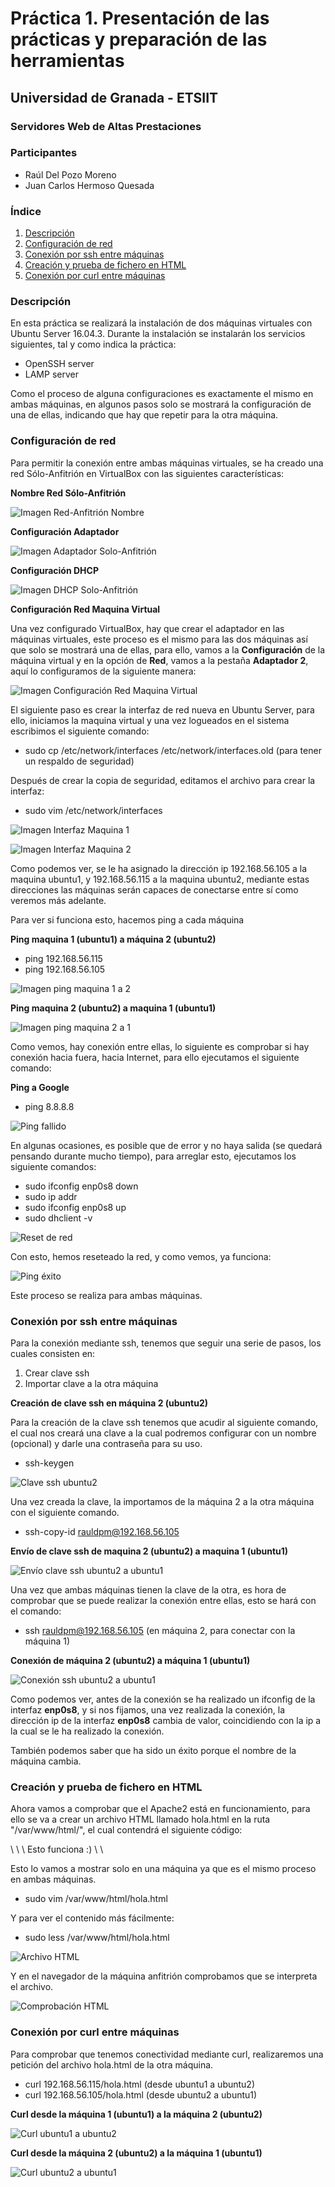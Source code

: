 # Práctica 1. Presentación de las prácticas y preparación de las herramientas #

## Universidad de Granada - ETSIIT ##
### Servidores Web de Altas Prestaciones ###

### Participantes ###

- Raúl Del Pozo Moreno
- Juan Carlos Hermoso Quesada

### Índice ###

1. [Descripción](#id1)
2. [Configuración de red](#id2)
3. [Conexión por ssh entre máquinas](#id3)
4. [Creación y prueba de fichero en HTML](#id4)
5. [Conexión por curl entre máquinas](#id5)

### Descripción <a name="id1"></a>

En esta práctica se realizará la instalación de dos máquinas virtuales con Ubuntu Server 16.04.3. Durante la instalación se instalarán los servicios siguientes, tal y como indica la práctica:

- OpenSSH server
- LAMP server

Como el proceso de alguna configuraciones es exactamente el mismo en ambas máquinas, en algunos pasos solo se mostrará la configuración de una de ellas, indicando que hay que repetir para la otra máquina.

### Configuración de red <a name="id2"></a>

Para permitir la conexión entre ambas máquinas virtuales, se ha creado una red Sólo-Anfitrión en VirtualBox con las siguientes características:

**Nombre Red Sólo-Anfitrión**

![Imagen Red-Anfitrión Nombre](https://github.com/rauldpm/SWAP1718/blob/master/Practica1/Imagenes/RedSoloAnfitrion.png "Imagen Red-Anfitrión Nombre")

**Configuración Adaptador**

![Imagen Adaptador Solo-Anfitrión](https://github.com/rauldpm/SWAP1718/blob/master/Practica1/Imagenes/RedSoloAnfitrionAdaptador.png "Imagen Configuración Adaptador")

**Configuración DHCP**

![Imagen DHCP Solo-Anfitrión](https://github.com/rauldpm/SWAP1718/blob/master/Practica1/Imagenes/RedSoloAnfitrionDHCP.png "Imagen Configuracion DHCP")

**Configuración Red Maquina Virtual**

Una vez configurado VirtualBox, hay que crear el adaptador en las máquinas virtuales, este proceso es el mismo para las dos máquinas así que solo se mostrará una de ellas, para ello, vamos a la **Configuración** de la máquina virtual y en la opción de **Red**, vamos a la pestaña **Adaptador 2**, aquí lo configuramos de la siguiente manera:

![Imagen Configuración Red Maquina Virtual](https://github.com/rauldpm/SWAP1718/blob/master/Practica1/Imagenes/Configuracion%20Red%20Maquina%20Virtual.png "Imagen Configuración Red Maquina Virtual")

El siguiente paso es crear la interfaz de red nueva en Ubuntu Server, para ello, iniciamos la maquina virtual y una vez logueados en el sistema escribimos el siguiente comando:

- sudo cp /etc/network/interfaces /etc/network/interfaces.old (para tener un respaldo de seguridad)

Después de crear la copia de seguridad, editamos el archivo para crear la interfaz:

- sudo vim /etc/network/interfaces

![Imagen Interfaz Maquina 1](https://github.com/rauldpm/SWAP1718/blob/master/Practica1/Imagenes/Configuracion%20interfaces%201.png "Imagen Interfaz 1")

![Imagen Interfaz Maquina 2](https://github.com/rauldpm/SWAP1718/blob/master/Practica1/Imagenes/Configuracion%20interfaces%202.png "Imagen Interfaz 2")

Como podemos ver, se le ha asignado la dirección ip 192.168.56.105 a la maquina ubuntu1, y 192.168.56.115 a la maquina ubuntu2, mediante estas direcciones las máquinas serán capaces de conectarse entre sí como veremos más adelante.

Para ver si funciona esto, hacemos ping a cada máquina

**Ping maquina 1 (ubuntu1) a máquina 2 (ubuntu2)**

- ping 192.168.56.115
- ping 192.168.56.105

![Imagen ping maquina 1 a 2](https://github.com/rauldpm/SWAP1718/blob/master/Practica1/Imagenes/Ping%20maquina%201.png "Imagen Ping maquina 1")

**Ping maquina 2 (ubuntu2) a maquina 1 (ubuntu1)**

![Imagen ping maquina 2 a 1](https://github.com/rauldpm/SWAP1718/blob/master/Practica1/Imagenes/Ping%20maquina%202.png "Imagen Ping maquina 2")

Como vemos, hay conexión entre ellas, lo siguiente es comprobar si hay conexión hacia fuera, hacia Internet, para ello ejecutamos el siguiente comando:

**Ping a Google**

- ping 8.8.8.8

![Ping fallido](https://github.com/rauldpm/SWAP1718/blob/master/Practica1/Imagenes/ping%20google%20fallido.png "Ping fallido")

En algunas ocasiones, es posible que de error y no haya salida (se quedará pensando durante mucho tiempo), para arreglar esto, ejecutamos los siguiente comandos:

- sudo ifconfig enp0s8 down
- sudo ip addr
- sudo ifconfig enp0s8 up
- sudo dhclient -v

![Reset de red](https://github.com/rauldpm/SWAP1718/blob/master/Practica1/Imagenes/reset%20red.png "Reset red")

Con esto, hemos reseteado la red, y como vemos, ya funciona:

![Ping éxito](https://github.com/rauldpm/SWAP1718/blob/master/Practica1/Imagenes/ping%20google%20exito.png "Ping éxito")

Este proceso se realiza para ambas máquinas.

### Conexión por ssh entre máquinas <a name="id3"></a>

Para la conexión mediante ssh, tenemos que seguir una serie de pasos, los cuales consisten en:

1. Crear clave ssh
2. Importar clave a la otra máquina

**Creación de clave ssh en máquina 2 (ubuntu2)**

Para la creación de la clave ssh tenemos que acudir al siguiente comando, el cual nos creará una clave a la cual podremos configurar con un nombre (opcional) y darle una contraseña para su uso.

- ssh-keygen

![Clave ssh ubuntu2](https://github.com/rauldpm/SWAP1718/blob/master/Practica1/Imagenes/ssh-keygen2.png "Clave ssh en maquina 2")

Una vez creada la clave, la importamos de la máquina 2 a la otra máquina con el siguiente comando.

- ssh-copy-id rauldpm@192.168.56.105

**Envío de clave ssh de maquina 2 (ubuntu2) a maquina 1 (ubuntu1)**

![Envío clave ssh ubuntu2 a ubuntu1](https://github.com/rauldpm/SWAP1718/blob/master/Practica1/Imagenes/ssh-copy2.png "Envío clave ssh ubuntu2 a ubuntu1")

Una vez que ambas máquinas tienen la clave de la otra, es hora de comprobar que se puede realizar la conexión entre ellas, esto se hará con el comando:

- ssh rauldpm@192.168.56.105 (en máquina 2, para conectar con la máquina 1)

**Conexión de máquina 2 (ubuntu2) a máquina 1 (ubuntu1)**

![Conexión ssh ubuntu2 a ubuntu1](https://github.com/rauldpm/SWAP1718/blob/master/Practica1/Imagenes/ssh-connect2.png "Conexión ssh ubuntu2 a ubuntu1")

Como podemos ver, antes de la conexión se ha realizado un ifconfig de la interfaz **enp0s8**, y si nos fijamos, una vez realizada la conexión, la dirección ip de la interfaz **enp0s8** cambia de valor, coincidiendo con la ip a la cual se le ha realizado la conexión.

También podemos saber que ha sido un éxito porque el nombre de la máquina cambia.


### Creación y prueba de fichero en HTML <a name="id4"></a>

Ahora vamos a comprobar que el Apache2 está en funcionamiento, para ello se va a crear un archivo HTML llamado hola.html en la ruta "/var/www/html/", el cual contendrá el siguiente código:

\ <HTML>
\  <BODY>
\    Esto funciona  :)
\  </BODY>
\ </HTML>


Esto lo vamos a mostrar solo en una máquina ya que es el mismo proceso en ambas máquinas.

- sudo vim /var/www/html/hola.html

Y para ver el contenido más fácilmente:

- sudo less /var/www/html/hola.html

![Archivo HTML](https://github.com/rauldpm/SWAP1718/blob/master/Practica1/Imagenes/holaMaquina1.png "Archivo HTML")

Y en el navegador de la máquina anfitrión comprobamos que se interpreta el archivo.

![Comprobación HTML](https://github.com/rauldpm/SWAP1718/blob/master/Practica1/Imagenes/HTML.png "Comprobación HTML")


### Conexión por curl entre máquinas <a name="id5"></a>

Para comprobar que tenemos conectividad mediante curl, realizaremos una petición del archivo hola.html de la otra máquina.

- curl 192.168.56.115/hola.html (desde ubuntu1 a ubuntu2)
- curl 192.168.56.105/hola.html (desde ubuntu2 a ubuntu1)

**Curl desde la máquina 1 (ubuntu1) a la máquina 2 (ubuntu2)**

![Curl ubuntu1 a ubuntu2](https://github.com/rauldpm/SWAP1718/blob/master/Practica1/Imagenes/curl1.png "Curl ubuntu1 a ubuntu2")

**Curl desde la máquina 2 (ubuntu2) a la máquina 1 (ubuntu1)**

![Curl ubuntu2 a ubuntu1](https://github.com/rauldpm/SWAP1718/blob/master/Practica1/Imagenes/curl2.png "Curl ubuntu2 a ubuntu1")

